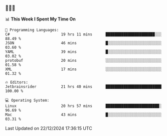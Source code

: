 ### 👋👋👋
<!--START_SECTION:waka-->
📊 **This Week I Spent My Time On** 

```text
💬 Programming Languages: 
C#                       19 hrs 11 mins      ██████████████████████░░░   88.49 % 
JSON                     46 mins             █░░░░░░░░░░░░░░░░░░░░░░░░   03.60 % 
YAML                     39 mins             █░░░░░░░░░░░░░░░░░░░░░░░░   03.02 % 
protobuf                 20 mins             ░░░░░░░░░░░░░░░░░░░░░░░░░   01.58 % 
XML                      17 mins             ░░░░░░░░░░░░░░░░░░░░░░░░░   01.32 % 

🔥 Editors: 
Jetbrainsrider           21 hrs 40 mins      █████████████████████████   100.00 % 

💻 Operating System: 
Linux                    20 hrs 57 mins      ████████████████████████░   96.69 % 
Mac                      43 mins             █░░░░░░░░░░░░░░░░░░░░░░░░   03.31 % 
```


 Last Updated on 22/12/2024 17:36:15 UTC
<!--END_SECTION:waka-->
